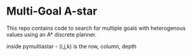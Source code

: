 # Multi-Goal A-star

This repo contains code to search for multiple goals with heterogenous values using an A* discrete planner.




inside pymultiastar - (i,j,k) is the row, column, depth